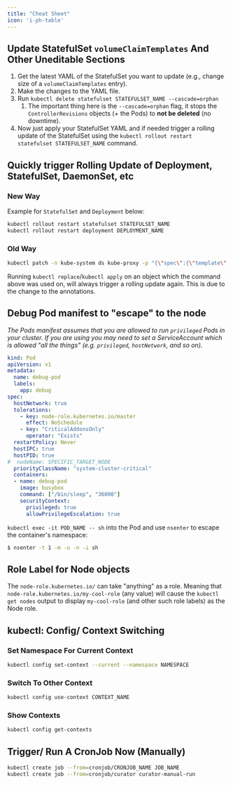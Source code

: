 ```yaml
---
title: "Cheat Sheet"
icon: 'i-ph-table'
---
```


## Update StatefulSet `volumeClaimTemplates` And Other Uneditable Sections

1. Get the latest YAML of the StatefulSet you want to update (e.g., change size of a `volumeClaimTemplates` entry).
2. Make the changes to the YAML file.
3. Run `kubectl delete statefulset STATEFULSET_NAME --cascade=orphan`
   1. The important thing here is the `--cascade=orphan` flag, it stops the `ControllerRevisions` objects (+ the Pods) to **not be deleted** (no downtime).
4. Now just apply your StatefulSet YAML and if needed trigger a rolling update of the StatefulSet using the `kubectl rollout restart statefulset STATEFULSET_NAME` command.

## Quickly trigger Rolling Update of Deployment, StatefulSet, DaemonSet, etc

### New Way

Example for `StatefulSet` and `Deployment` below:

```bash
kubectl rollout restart statefulset STATEFULSET_NAME
kubectl rollout restart deployment DEPLOYMENT_NAME
```

### Old Way

```bash
kubectl patch -n kube-system ds kube-proxy -p "{\"spec\":{\"template\":{\"metadata\":{\"annotations\":{\"date\":\"$(date +'%s')\"}}}}}"
```

Running `kubectl replace`/`kubectl apply` on an object which the command above was used on, will always trigger a rolling update again. This is due to the change to the annotations.

## Debug Pod manifest to "escape" to the node

_The Pods manifest assumes that you are allowed to run `privileged` Pods in your cluster.
If you are using you may need to set a ServiceAccount which is allowed "all the things" (e.g. `privileged`, `hostNetwork`, and so on)._

```yaml
kind: Pod
apiVersion: v1
metadata:
  name: debug-pod
  labels:
    app: debug
spec:
  hostNetwork: true
  tolerations:
    - key: node-role.kubernetes.io/master
      effect: NoSchedule
    - key: "CriticalAddonsOnly"
      operator: "Exists"
  restartPolicy: Never
  hostIPC: true
  hostPID: true
#  nodeName: SPECIFIC_TARGET_NODE
  priorityClassName: "system-cluster-critical"
  containers:
  - name: debug-pod
    image: busybox
    command: ["/bin/sleep", "36000"]
    securityContext:
      privileged: true
      allowPrivilegeEscalation: true
```

`kubectl exec -it POD_NAME -- sh` into the Pod and use `nsenter` to escape the container's namespace:

```bash 
$ nsenter -t 1 -m -u -n -i sh
```

## Role Label for Node objects

The `node-role.kubernetes.io/` can take "anything" as a role.
Meaning that `node-role.kubernetes.io/my-cool-role` (any value) will cause the `kubectl get nodes` output to display `my-cool-role` (and other such role labels) as the Node role.

## kubectl: Config/ Context Switching

### Set Namespace For Current Context

```bash
kubectl config set-context --current --namespace NAMESPACE
```

### Switch To Other Context

```bash
kubectl config use-context CONTEXT_NAME
```

### Show Contexts

```bash
kubectl config get-contexts
```


## Trigger/ Run A CronJob Now (Manually)

```bash
kubectl create job --from=cronjob/CRONJOB_NAME JOB_NAME
kubectl create job --from=cronjob/curator curator-manual-run
```
